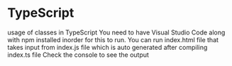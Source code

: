 # TypeScript
usage of classes in TypeScript
You need to have Visual Studio Code along with npm installed inorder for this to run. You can run index.html file that takes input from index.js file which is auto generated after compiling index.ts file
Check the console to see the output
